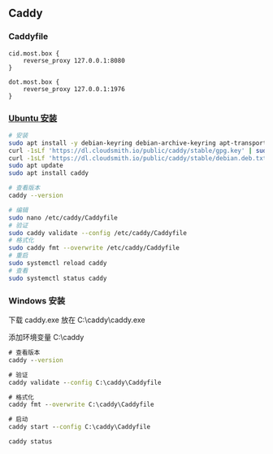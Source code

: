 ## Caddy

### Caddyfile

```caddy
cid.most.box {
    reverse_proxy 127.0.0.1:8080
}

dot.most.box {
    reverse_proxy 127.0.0.1:1976
}
```

### [Ubuntu 安装](https://caddyserver.com/docs/install#debian-ubuntu-raspbian)

```bash
# 安装
sudo apt install -y debian-keyring debian-archive-keyring apt-transport-https curl
curl -1sLf 'https://dl.cloudsmith.io/public/caddy/stable/gpg.key' | sudo gpg --dearmor -o /usr/share/keyrings/caddy-stable-archive-keyring.gpg
curl -1sLf 'https://dl.cloudsmith.io/public/caddy/stable/debian.deb.txt' | sudo tee /etc/apt/sources.list.d/caddy-stable.list
sudo apt update
sudo apt install caddy

# 查看版本
caddy --version

# 编辑
sudo nano /etc/caddy/Caddyfile
# 验证
sudo caddy validate --config /etc/caddy/Caddyfile
# 格式化
sudo caddy fmt --overwrite /etc/caddy/Caddyfile
# 重启
sudo systemctl reload caddy
# 查看
sudo systemctl status caddy
```

### Windows 安装

下载 caddy.exe 放在 C:\caddy\caddy.exe

添加环境变量 C:\caddy

```cmd
# 查看版本
caddy --version

# 验证
caddy validate --config C:\caddy\Caddyfile

# 格式化
caddy fmt --overwrite C:\caddy\Caddyfile

# 启动
caddy start --config C:\caddy\Caddyfile

caddy status
```
